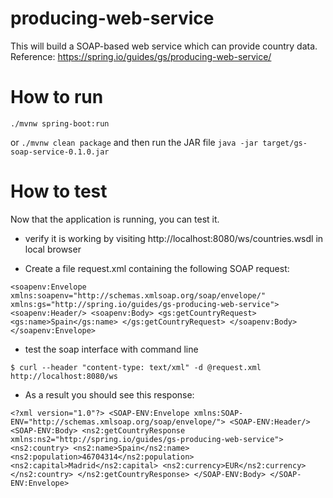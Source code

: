 # producing-web-service
This will build a SOAP-based web service which can provide country data.
Reference:
https://spring.io/guides/gs/producing-web-service/

# How to run
`./mvnw spring-boot:run`

or 
`./mvnw clean package`
and then run the JAR file
`java -jar target/gs-soap-service-0.1.0.jar`

# How to test
Now that the application is running, you can test it. 
- verify it is working by visiting http://localhost:8080/ws/countries.wsdl in local browser

- Create a file request.xml containing the following SOAP request:

`<soapenv:Envelope xmlns:soapenv="http://schemas.xmlsoap.org/soap/envelope/"
				  xmlns:gs="http://spring.io/guides/gs-producing-web-service">
   <soapenv:Header/>
   <soapenv:Body>
      <gs:getCountryRequest>
         <gs:name>Spain</gs:name>
      </gs:getCountryRequest>
   </soapenv:Body>
</soapenv:Envelope>`

- test the soap interface with command line 

`$ curl --header "content-type: text/xml" -d @request.xml http://localhost:8080/ws `

- As a result you should see this response:

`<?xml version="1.0"?>
<SOAP-ENV:Envelope xmlns:SOAP-ENV="http://schemas.xmlsoap.org/soap/envelope/">
  <SOAP-ENV:Header/>
  <SOAP-ENV:Body>
    <ns2:getCountryResponse xmlns:ns2="http://spring.io/guides/gs-producing-web-service">
      <ns2:country>
        <ns2:name>Spain</ns2:name>
        <ns2:population>46704314</ns2:population>
        <ns2:capital>Madrid</ns2:capital>
        <ns2:currency>EUR</ns2:currency>
      </ns2:country>
    </ns2:getCountryResponse>
  </SOAP-ENV:Body>
</SOAP-ENV:Envelope>`

